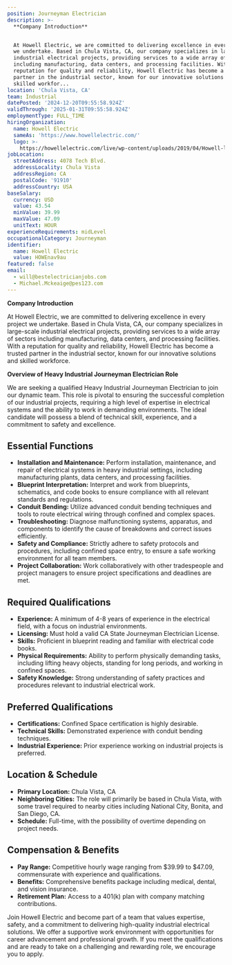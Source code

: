 ```yaml
---
position: Journeyman Electrician
description: >-
  **Company Introduction**


  At Howell Electric, we are committed to delivering excellence in every project
  we undertake. Based in Chula Vista, CA, our company specializes in large-scale
  industrial electrical projects, providing services to a wide array of sectors
  including manufacturing, data centers, and processing facilities. With a
  reputation for quality and reliability, Howell Electric has become a trusted
  partner in the industrial sector, known for our innovative solutions and
  skilled workfor...
location: 'Chula Vista, CA'
team: Industrial
datePosted: '2024-12-20T09:55:58.924Z'
validThrough: '2025-01-31T09:55:58.924Z'
employmentType: FULL_TIME
hiringOrganization:
  name: Howell Electric
  sameAs: 'https://www.howellelectric.com/'
  logo: >-
    https://howellelectric.com/live/wp-content/uploads/2019/04/Howell-logo-img.png
jobLocation:
  streetAddress: 4078 Tech Blvd.
  addressLocality: Chula Vista
  addressRegion: CA
  postalCode: '91910'
  addressCountry: USA
baseSalary:
  currency: USD
  value: 43.54
  minValue: 39.99
  maxValue: 47.09
  unitText: HOUR
experienceRequirements: midLevel
occupationalCategory: Journeyman
identifier:
  name: Howell Electric
  value: HOWEnav9au
featured: false
email:
  - will@bestelectricianjobs.com
  - Michael.Mckeaige@pes123.com
---
```




**Company Introduction**

At Howell Electric, we are committed to delivering excellence in every project we undertake. Based in Chula Vista, CA, our company specializes in large-scale industrial electrical projects, providing services to a wide array of sectors including manufacturing, data centers, and processing facilities. With a reputation for quality and reliability, Howell Electric has become a trusted partner in the industrial sector, known for our innovative solutions and skilled workforce.

**Overview of Heavy Industrial Journeyman Electrician Role**

We are seeking a qualified Heavy Industrial Journeyman Electrician to join our dynamic team. This role is pivotal to ensuring the successful completion of our industrial projects, requiring a high level of expertise in electrical systems and the ability to work in demanding environments. The ideal candidate will possess a blend of technical skill, experience, and a commitment to safety and excellence.

## Essential Functions

- **Installation and Maintenance:** Perform installation, maintenance, and repair of electrical systems in heavy industrial settings, including manufacturing plants, data centers, and processing facilities.
- **Blueprint Interpretation:** Interpret and work from blueprints, schematics, and code books to ensure compliance with all relevant standards and regulations.
- **Conduit Bending:** Utilize advanced conduit bending techniques and tools to route electrical wiring through confined and complex spaces.
- **Troubleshooting:** Diagnose malfunctioning systems, apparatus, and components to identify the cause of breakdowns and correct issues efficiently.
- **Safety and Compliance:** Strictly adhere to safety protocols and procedures, including confined space entry, to ensure a safe working environment for all team members.
- **Project Collaboration:** Work collaboratively with other tradespeople and project managers to ensure project specifications and deadlines are met.

## Required Qualifications

- **Experience:** A minimum of 4-8 years of experience in the electrical field, with a focus on industrial environments.
- **Licensing:** Must hold a valid CA State Journeyman Electrician License.
- **Skills:** Proficient in blueprint reading and familiar with electrical code books.
- **Physical Requirements:** Ability to perform physically demanding tasks, including lifting heavy objects, standing for long periods, and working in confined spaces.
- **Safety Knowledge:** Strong understanding of safety practices and procedures relevant to industrial electrical work.

## Preferred Qualifications

- **Certifications:** Confined Space certification is highly desirable.
- **Technical Skills:** Demonstrated experience with conduit bending techniques.
- **Industrial Experience:** Prior experience working on industrial projects is preferred.

## Location & Schedule

- **Primary Location:** Chula Vista, CA
- **Neighboring Cities:** The role will primarily be based in Chula Vista, with some travel required to nearby cities including National City, Bonita, and San Diego, CA.
- **Schedule:** Full-time, with the possibility of overtime depending on project needs.

## Compensation & Benefits

- **Pay Range:** Competitive hourly wage ranging from $39.99 to $47.09, commensurate with experience and qualifications.
- **Benefits:** Comprehensive benefits package including medical, dental, and vision insurance.
- **Retirement Plan:** Access to a 401(k) plan with company matching contributions.

Join Howell Electric and become part of a team that values expertise, safety, and a commitment to delivering high-quality industrial electrical solutions. We offer a supportive work environment with opportunities for career advancement and professional growth. If you meet the qualifications and are ready to take on a challenging and rewarding role, we encourage you to apply.